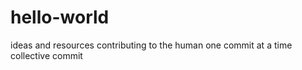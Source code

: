 # hello-world
ideas and resources
contributing to the human one commit at a time 
collective commit
